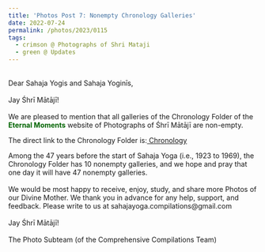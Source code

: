 ```yaml
---
title: 'Photos Post 7: Nonempty Chronology Galleries'
date: 2022-07-24
permalink: /photos/2023/0115
tags:
  - crimson @ Photographs of Shri Mataji
  - green @ Updates
---
```


<p>
<br>
Dear Sahaja Yogis and Sahaja Yoginīs,<br>
<br>
Jay Śhrī Mātājī!<br>
<br>
We are pleased to mention that all galleries of the Chronology Folder of the <font color="DarkGreen"><b>Eternal Moments</b></font> website of Photographs of Śhrī Mātājī are non-empty.<br>
</p> 

<p>The direct link to the Chronology Folder is:<a href="https://eternalmoments.smugmug.com/Chronology"> Chronology</a></p>

<p>
Among the 47 years before the start of Sahaja Yoga (i.e., 1923 to 1969), the Chronology Folder has 10 nonempty galleries, and we hope and pray that one day it will have 47 nonempty galleries.<br>

<br>
We would be most happy to receive, enjoy, study, and share more Photos of our Divine Mother. We thank you in advance for any help, support, and feedback. Please write to us at sahajayoga.compilations@gmail.com<br>

<br>
Jay Śhrī Mātājī!<br>
<br>
The Photo Subteam (of the Comprehensive Compilations Team)
</p>